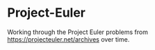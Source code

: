 # Project-Euler

Working through the Project Euler problems from https://projecteuler.net/archives over time.
